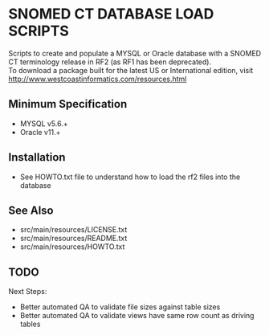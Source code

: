 SNOMED CT DATABASE LOAD SCRIPTS
===============================
Scripts to create and populate a MYSQL or Oracle database with a SNOMED CT 
terminology release in RF2 (as RF1 has been deprecated).  
To download a package built for the latest US or International edition, visit
http://www.westcoastinformatics.com/resources.html

Minimum Specification
---------------------
- MYSQL v5.6.+
- Oracle v11.+

Installation
------------
* See HOWTO.txt file to understand how to load the rf2 files into the database


See Also
--------
* src/main/resources/LICENSE.txt
* src/main/resources/README.txt
* src/main/resources/HOWTO.txt
   
TODO
----
Next Steps:
* Better automated QA to validate file sizes against table sizes
* Better automated QA to validate views have same row count as driving tables

